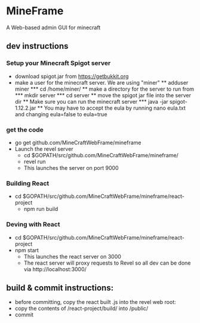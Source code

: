 # MineFrame
A Web-based admin GUI for minecraft
## dev instructions
### Setup your Minecraft Spigot server
* download spigot.jar from https://getbukkit.org
* make a user for the minecraft server. We are using "miner"
** adduser miner
*** cd /home/miner/
** make a directory for the server to run from
*** mkdir server
*** cd server
** move the spigot jar file into the server dir
** Make sure you can run the minecraft server
*** java -jar spigot-1.12.2.jar
** You may have to accept the eula by running nano eula.txt and changing eula=false to eula=true
### get the code
* go get github.com/MineCraftWebFrame/mineframe
* Launch the revel server
  * cd $GOPATH/src/github.com/MineCraftWebFrame/mineframe/
  * revel run
  * This launches the server on port 9000
### Building React
* cd $GOPATH/src/github.com/MineCraftWebFrame/mineframe/react-project
  * npm run build

### Deving with React
* cd $GOPATH/src/github.com/MineCraftWebFrame/mineframe/react-project
* npm start
  * This launches the react server on 3000
  * The react server will proxy requests to Revel so all dev can be done via http://localhost:3000/
## build & commit instructions:
* before committing, copy the react built .js into the revel web root:
* copy the contents of /react-project/build/ into /public/
* commit
